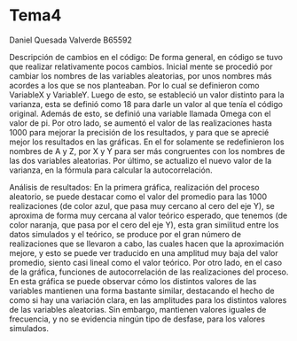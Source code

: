 # Tema4

Daniel Quesada Valverde 
B65592

Descripción de cambios en el código: 
De forma general, en código se tuvo que realizar relativamente pocos cambios. Inicial mente se procedió por cambiar los nombres de las variables aleatorias, por unos nombres más acordes a los que se nos planteaban. Por lo cual se definieron como VariableX y VariableY. Luego de esto, se estableció un valor distinto para la varianza, esta se definió como 18 para darle un valor al que tenía el código original. Además de esto, se definió una variable llamada Omega con el valor de pi. Por otro lado, se aumentó el valor de las realizaciones hasta 1000 para mejorar la precisión de los resultados, y para que se aprecié mejor los resultados en las gráficas. En el for solamente se redefinieron los nombres de A y Z, por X y Y para ser más congruentes con los nombres de las dos variables aleatorias. Por último, se actualizo el nuevo valor de la varianza, en la fórmula para calcular la autocorrelación.

Análisis de resultados:
En la primera gráfica, realización del proceso aleatorio, se puede destacar como el valor del promedio para las 1000 realizaciones (de color azul, que pasa muy cercano al cero del eje Y), se aproxima de forma muy cercana al valor teórico esperado, que tenemos (de color naranja, que pasa por el cero del eje Y), esta gran similitud entre los datos simulados y el teórico, se produce por el gran número de realizaciones que se llevaron a cabo, las cuales hacen que la aproximación mejore, y esto se puede ver traducido en una amplitud muy baja del valor promedio, siento casi lineal como el valor teórico. Por otro lado, en el caso de la gráfica, funciones de autocorrelación de las realizaciones del proceso. En esta gráfica se puede observar cómo los distintos valores de las variables mantienen una forma bastante similar, destacando el hecho de como si hay una variación clara, en las amplitudes para los distintos valores de las variables aleatorias. Sin embargo, mantienen valores iguales de frecuencia, y no se evidencia ningún tipo de desfase, para los valores simulados.




















